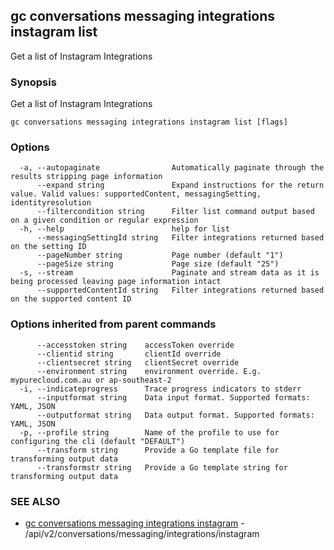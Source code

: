## gc conversations messaging integrations instagram list

Get a list of Instagram Integrations

### Synopsis

Get a list of Instagram Integrations

```
gc conversations messaging integrations instagram list [flags]
```

### Options

```
  -a, --autopaginate                Automatically paginate through the results stripping page information
      --expand string               Expand instructions for the return value. Valid values: supportedContent, messagingSetting, identityresolution
      --filtercondition string      Filter list command output based on a given condition or regular expression
  -h, --help                        help for list
      --messagingSettingId string   Filter integrations returned based on the setting ID
      --pageNumber string           Page number (default "1")
      --pageSize string             Page size (default "25")
  -s, --stream                      Paginate and stream data as it is being processed leaving page information intact
      --supportedContentId string   Filter integrations returned based on the supported content ID
```

### Options inherited from parent commands

```
      --accesstoken string    accessToken override
      --clientid string       clientId override
      --clientsecret string   clientSecret override
      --environment string    environment override. E.g. mypurecloud.com.au or ap-southeast-2
  -i, --indicateprogress      Trace progress indicators to stderr
      --inputformat string    Data input format. Supported formats: YAML, JSON
      --outputformat string   Data output format. Supported formats: YAML, JSON
  -p, --profile string        Name of the profile to use for configuring the cli (default "DEFAULT")
      --transform string      Provide a Go template file for transforming output data
      --transformstr string   Provide a Go template string for transforming output data
```

### SEE ALSO

* [gc conversations messaging integrations instagram](gc_conversations_messaging_integrations_instagram.html)	 - /api/v2/conversations/messaging/integrations/instagram


